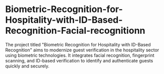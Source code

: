 # Biometric-Recognition-for-Hospitality-with-ID-Based-Recognition-Facial-recognitionn
The project titled "Biometric Recognition for Hospitality with ID-Based Recognition" aims to modernize guest verification in the hospitality sector using biometric technologies. It integrates facial recognition, fingerprint scanning, and ID-based verification to identify and authenticate guests quickly and securely. 
